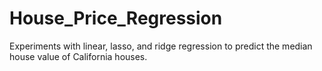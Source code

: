 # House_Price_Regression
Experiments with linear, lasso, and ridge regression to predict the median house value of California houses.
